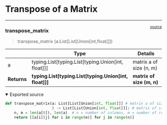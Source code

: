 # Transpose of a Matrix


<!-- WARNING: THIS FILE WAS AUTOGENERATED! DO NOT EDIT! -->

------------------------------------------------------------------------

<a
href="https://github.com/teja00/BuildingBlocks/blob/main/BuildingBlocks/transpose_matrix.py#L12"
target="_blank" style="float:right; font-size:smaller">source</a>

### transpose_matrix

>  transpose_matrix (a:List[List[Union[int,float]]])

<table>
<colgroup>
<col style="width: 9%" />
<col style="width: 38%" />
<col style="width: 52%" />
</colgroup>
<thead>
<tr>
<th></th>
<th><strong>Type</strong></th>
<th><strong>Details</strong></th>
</tr>
</thead>
<tbody>
<tr>
<td>a</td>
<td>typing.List[typing.List[typing.Union[int, float]]]</td>
<td>matrix a of size (n, m)</td>
</tr>
<tr>
<td><strong>Returns</strong></td>
<td><strong>typing.List[typing.List[typing.Union[int,
float]]]</strong></td>
<td><strong>matrix of size (m, n)</strong></td>
</tr>
</tbody>
</table>

<details open class="code-fold">
<summary>Exported source</summary>

``` python
def transpose_matrix(a: List[List[Union[int, float]]] # matrix a of size (n, m)
                     ) -> List[List[Union[int, float]]]: # matrix of size (m, n) 
    n, m = len(a[0]), len(a)  # n = number of columns, m = number of rows
    return [[a[i][j] for i in range(m)] for j in range(n)]
```

</details>

